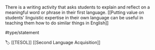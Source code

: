 There is a writing activity that asks students to explain and reflect on a meaningful word or phrase in their first language. [[Putting value on students' linguistic expertise in their own language can be useful in teaching them how to do similar things in English]]

#type/statement 

🏷️ [[TESOL]] [[Second Language Acquisition]]